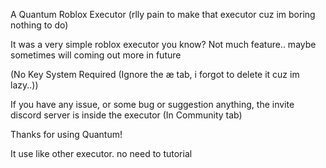 A Quantum Roblox Executor (rlly pain to make that executor cuz im boring nothing to do)

It was a very simple roblox executor you know? Not much feature..
maybe sometimes will coming out more in future

(No Key System Required (Ignore the æ tab, i forgot to delete it cuz im lazy..))

If you have any issue, or some bug or suggestion anything, the invite discord server is inside the executor (In Community tab)


Thanks for using Quantum!

It use like other executor. no need to tutorial
